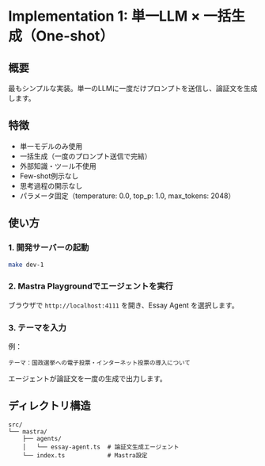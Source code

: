# Implementation 1: 単一LLM × 一括生成（One-shot）

## 概要

最もシンプルな実装。単一のLLMに一度だけプロンプトを送信し、論証文を生成します。

## 特徴

- 単一モデルのみ使用
- 一括生成（一度のプロンプト送信で完結）
- 外部知識・ツール不使用
- Few-shot例示なし
- 思考過程の開示なし
- パラメータ固定（temperature: 0.0, top_p: 1.0, max_tokens: 2048）

## 使い方

### 1. 開発サーバーの起動

```bash
make dev-1
```

### 2. Mastra Playgroundでエージェントを実行

ブラウザで `http://localhost:4111` を開き、Essay Agent を選択します。

### 3. テーマを入力

例：

```
テーマ：国政選挙への電子投票・インターネット投票の導入について
```

エージェントが論証文を一度の生成で出力します。

## ディレクトリ構造

```
src/
└── mastra/
    ├── agents/
    │   └── essay-agent.ts  # 論証文生成エージェント
    └── index.ts            # Mastra設定
```

